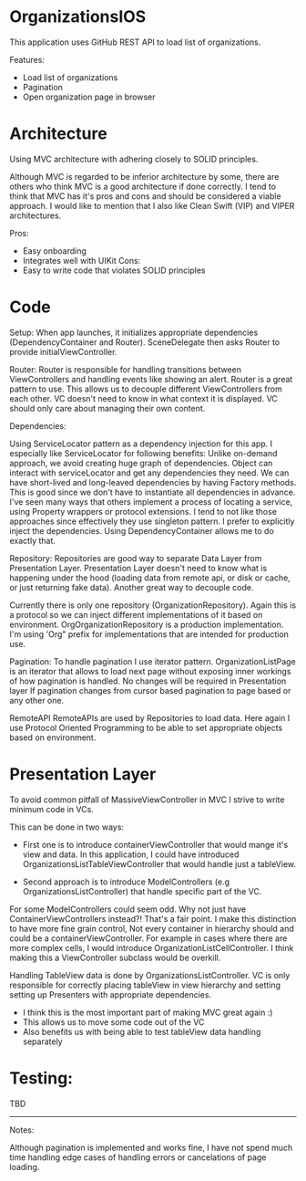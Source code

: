 # OrganizationsIOS

This application uses GitHub REST API to load list of organizations.

Features:
- Load list of organizations
- Pagination
- Open organization page in browser


# Architecture

Using MVC architecture with adhering closely to SOLID principles.

Although MVC is regarded to be inferior architecture by some, 
there are others who think MVC is a good architecture if done correctly. 
I tend to think that MVC has it's pros and cons and should be considered a viable approach. 
I would like to mention that I also like Clean Swift (VIP) and VIPER architectures.

Pros:
- Easy onboarding
- Integrates well with UIKit
Cons:
- Easy to write code that violates SOLID principles

# Code

Setup:
When app launches, it initializes appropriate dependencies (DependencyContainer and Router). 
SceneDelegate then asks Router to provide initialViewController.

Router:
Router is responsible for handling transitions between ViewControllers 
and handling events like showing an alert.
Router is a great pattern to use. This allows us to decouple different ViewControllers from each other. 
VC doesn't need to know in what context it is displayed. VC should only care about managing their own content.


Dependencies:

Using ServiceLocator pattern as a dependency injection for this app.
I especially like ServiceLocator for following benefits:
Unlike on-demand approach, we avoid creating huge graph of dependencies. 
Object can interact with serviceLocator and get any dependencies they need.
We can have short-lived and long-leaved dependencies by having Factory methods. 
This is good since we don't have to instantiate all dependencies in advance.
I've seen many ways that others implement a process of locating a service, 
using Property wrappers or protocol extensions. 
I tend to not like those approaches since effectively they use singleton pattern. 
I prefer to explicitly inject the dependencies. Using DependencyContainer allows me to do exactly that.



Repository:
Repositories are good way to separate Data Layer from Presentation Layer. 
Presentation Layer doesn't need to know what is happening under the hood (loading data from remote api, or disk or cache, or just returning fake data). 
Another great way to decouple code.

Currently there is only one repository (OrganizationRepository). Again this is a protocol so we can inject different implementations of it based on environment. 
OrgOrganizationRepository is a production implementation. I'm using 'Org" prefix for implementations that are intended for production use.

Pagination:
To handle pagination I use iterator pattern. OrganizationListPage is an iterator that allows to load next page without exposing inner workings of how pagination is handled.
No changes will be required in Presentation layer If pagination changes from cursor based pagination to page based or any other one.

RemoteAPI
RemoteAPIs are used by Repositories to load data. Here again I use Protocol Oriented Programming to be able to set appropriate objects based on environment. 


# Presentation Layer

To avoid common pitfall of MassiveViewController in MVC I strive to write minimum code in VCs.

This can be done in two ways:
- First one is to introduce containerViewController that would mange it's view and data. In this application,
I could have introduced OrganizationsListTableViewController that would handle just a tableView.

- Second approach is to introduce ModelControllers (e.g OrganizationsListController) that handle specific part of the VC. 


For some ModelControllers could seem odd. Why not just have ContainerViewControllers instead?! That's a fair point. 
I make this distinction to have more fine grain control, Not every container in hierarchy should and could be a containerViewController. 
For example in cases where there are more complex cells, I would introduce OrganizationListCellController. 
I think making this a ViewController subclass would be overkill.


Handling TableView data is done by OrganizationsListController. 
VC is only responsible for correctly placing tableView in view hierarchy and setting setting up Presenters with appropriate dependencies.
- I think this is the most important part of making MVC great again :)
- This allows us to move some code out of the VC
- Also benefits us with being able to test tableView data handling separately


# Testing:

TBD

------

Notes:

Although pagination is implemented and works fine, I have not spend much time handling edge cases of handling errors or cancelations of page loading.
